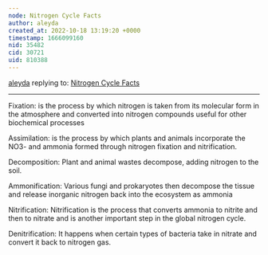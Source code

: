 ```yaml
---
node: Nitrogen Cycle Facts
author: aleyda
created_at: 2022-10-18 13:19:20 +0000
timestamp: 1666099160
nid: 35482
cid: 30721
uid: 810388
---
```




[aleyda](../profile/aleyda) replying to: [Nitrogen Cycle Facts](../notes/TheChessGym/10-18-2022/nitrogen-cycle-facts)

----
Fixation: is the process by which nitrogen is taken from its molecular form in the atmosphere and converted into nitrogen compounds useful for other biochemical processes 

Assimilation: is the process by which plants and animals incorporate the NO3- and ammonia formed through nitrogen fixation and nitrification. 

Decomposition: Plant and animal wastes decompose, adding nitrogen to the soil.   

Ammonification: Various fungi and prokaryotes then decompose the tissue and release inorganic nitrogen back into the ecosystem as ammonia 

Nitrification: Nitrification is the process that converts ammonia to nitrite and then to nitrate and is another important step in the global nitrogen cycle. 

Denitrification: It happens when certain types of bacteria take in nitrate and convert it back to nitrogen gas.  
